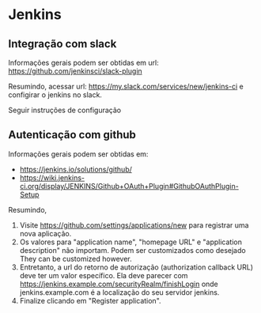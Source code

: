 # Jenkins

## Integração com slack

Informações gerais podem ser obtidas em url: https://github.com/jenkinsci/slack-plugin

Resumindo,
acessar url: https://my.slack.com/services/new/jenkins-ci
e configirar o jenkins no slack.

Seguir instruções de configuração


## Autenticação com github

Informações gerais podem ser obtidas em:
 
  * https://jenkins.io/solutions/github/
  * https://wiki.jenkins-ci.org/display/JENKINS/Github+OAuth+Plugin#GithubOAuthPlugin-Setup
 
 Resumindo,
 
1. Visite https://github.com/settings/applications/new para registrar uma nova aplicação.
1. Os valores para "application name", "homepage URL" e "application description" não importam. Podem ser customizados como desejado They can be customized however.
1. Entretanto, a url do retorno de autorização (authorization callback URL) deve ter um valor específico. Ela deve parecer com https://jenkins.example.com/securityRealm/finishLogin onde jenkins.example.com é a localização do seu servidor jenkins.
1. Finalize clicando em "Register application".
